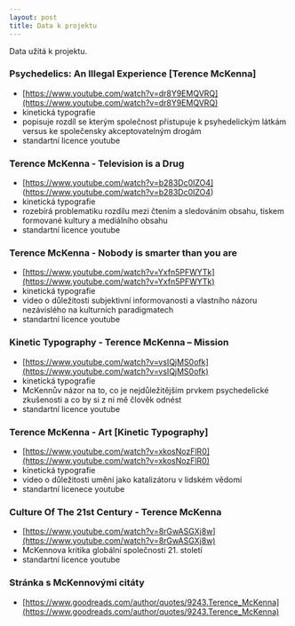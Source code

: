 ```yaml
---
layout: post
title: Data k projektu
---
```


Data užitá k projektu.

### Psychedelics: An Illegal Experience [Terence McKenna]

  * [https://www.youtube.com/watch?v=dr8Y9EMQVRQ](https://www.youtube.com/watch?v=dr8Y9EMQVRQ)
  * kinetická typografie
  * popisuje rozdíl se kterým společnost přistupuje k psyhedelickým látkám versus ke společensky akceptovatelným drogám
  * standartní licence youtube

### Terence McKenna - Television is a Drug

  * [https://www.youtube.com/watch?v=b283Dc0IZO4] (https://www.youtube.com/watch?v=b283Dc0IZO4)
  * kinetická typografie
  * rozebírá problematiku rozdílu mezi čtením a sledováním obsahu, tiskem formované kultury a mediálního obsahu 
  * standartní licence youtube

### Terence McKenna - Nobody is smarter than you are

  * [https://www.youtube.com/watch?v=Yxfn5PFWYTk](https://www.youtube.com/watch?v=Yxfn5PFWYTk)
  * kinetická typografie
  * video o důležitosti subjektivní informovanosti a vlastního názoru nezávislého na kulturních paradigmatech
  * standartní licence youtube

### Kinetic Typography - Terence McKenna – Mission

  * [https://www.youtube.com/watch?v=vsIQjMS0ofk](https://www.youtube.com/watch?v=vsIQjMS0ofk)
  * kinetická typografie
  * McKennův názor na to, co je nejdůležitějším prvkem psychedelické zkušenosti a co by si z ní mě člověk odnést
  * standartní licence youtube

### Terence McKenna - Art [Kinetic Typography]

  * [https://www.youtube.com/watch?v=xkosNozFlR0](https://www.youtube.com/watch?v=xkosNozFlR0)
  * kinetická typografie
  * video o důležitosti umění jako katalizátoru v lidském vědomí 
  * standartní licenece youtube

### Culture Of The 21st Century - Terence McKenna
  
  * [https://www.youtube.com/watch?v=8rGwASGXj8w](https://www.youtube.com/watch?v=8rGwASGXj8w)
  * McKennova kritika globální společnosti 21. století
  * standartní licence youtube

### Stránka s McKennovými citáty
  
  * [https://www.goodreads.com/author/quotes/9243.Terence_McKenna](https://www.goodreads.com/author/quotes/9243.Terence_McKenna)
